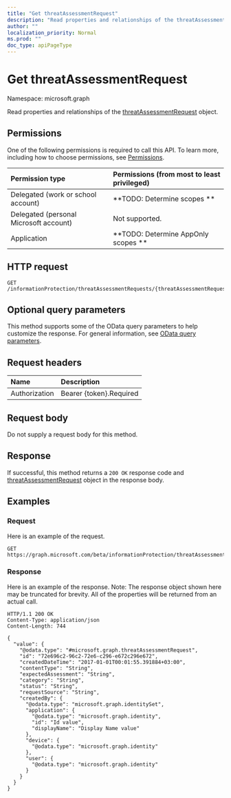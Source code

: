```yaml
---
title: "Get threatAssessmentRequest"
description: "Read properties and relationships of the threatAssessmentRequest object."
author: ""
localization_priority: Normal
ms.prod: ""
doc_type: apiPageType
---
```


# Get threatAssessmentRequest

Namespace: microsoft.graph

Read properties and relationships of the [threatAssessmentRequest](../resources/threatassessmentrequest.md) object.

## Permissions
One of the following permissions is required to call this API. To learn more, including how to choose permissions, see [Permissions](/concepts/permissions-reference.md).

|Permission type|Permissions (from most to least privileged)|
|:---|:---|
|Delegated (work or school account)|**TODO: Determine scopes **|
|Delegated (personal Microsoft account)|Not supported.|
|Application|**TODO: Determine AppOnly scopes **|

## HTTP request
<!-- {
  "blockType": "ignored"
}
-->
``` http
GET /informationProtection/threatAssessmentRequests/{threatAssessmentRequestId}
```

## Optional query parameters
This method supports some of the OData query parameters to help customize the response. For general information, see [OData query parameters](/graph/query-parameters).

## Request headers
|Name|Description|
|:---|:---|
|Authorization|Bearer {token}.Required|

## Request body
Do not supply a request body for this method.

## Response
If successful, this method returns a `200 OK` response code and [threatAssessmentRequest](../resources/threatassessmentrequest.md) object in the response body.

## Examples

### Request
Here is an example of the request.
<!-- {
  "blockType": "request",
  "name": "get_threatassessmentrequest"
}
-->
``` http
GET https://graph.microsoft.com/beta/informationProtection/threatAssessmentRequests/{threatAssessmentRequestId}
```

### Response
Here is an example of the response. Note: The response object shown here may be truncated for brevity. All of the properties will be returned from an actual call.
<!-- {
  "blockType": "response",
  "truncated": true,
  "@odata.type": "microsoft.graph.threatAssessmentRequest"
}
-->
``` http
HTTP/1.1 200 OK
Content-Type: application/json
Content-Length: 744

{
  "value": {
    "@odata.type": "#microsoft.graph.threatAssessmentRequest",
    "id": "72e696c2-96c2-72e6-c296-e672c296e672",
    "createdDateTime": "2017-01-01T00:01:55.391884+03:00",
    "contentType": "String",
    "expectedAssessment": "String",
    "category": "String",
    "status": "String",
    "requestSource": "String",
    "createdBy": {
      "@odata.type": "microsoft.graph.identitySet",
      "application": {
        "@odata.type": "microsoft.graph.identity",
        "id": "Id value",
        "displayName": "Display Name value"
      },
      "device": {
        "@odata.type": "microsoft.graph.identity"
      },
      "user": {
        "@odata.type": "microsoft.graph.identity"
      }
    }
  }
}
```

